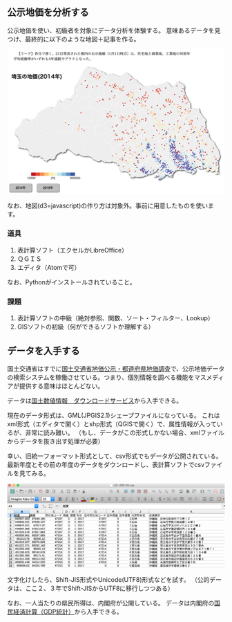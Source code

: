 ## 公示地価を分析する

公示地価を使い、初級者を対象にデータ分析を体験する。
意味あるデータを見つけ、最終的に以下のような地図＋記事を作る。

![サンプル](images/image0.png)

なお、地図(d3=javascript)の作り方は対象外。事前に用意したものを使います。

### 道具

1. 表計算ソフト（エクセルかLibreOffice）
1. ＱＧＩＳ
1. エディタ（Atomで可）

なお、Pythonがインストールされていること。

### 課題

1. 表計算ソフトの中級（絶対参照、関数、ソート・フィルター、Lookup）
1. GISソフトの初級（何ができるソフトか理解する）

## データを入手する

国土交通省はすでに[国土交通省地価公示・都道府県地価調査](http://www.land.mlit.go.jp/landPrice/AriaServlet?MOD=0&TYP=0#)で、公示地価データの検索システムを稼働させている。つまり、個別情報を調べる機能をマスメディアが提供する意味はほとんどない。

データは[国土数値情報　ダウンロードサービス](http://nlftp.mlit.go.jp/ksj/index.html)から入手できる。

現在のデータ形式は、GML(JPGIS2.1)シェープファイルになっている。
これはxml形式（エディタで開く）とshp形式（QGISで開く）で、属性情報が入っているが、非常に読み難い。
（もし、データがこの形式しかない場合、xmlファイルからデータを抜き出す処理が必要）

幸い、旧統一フォーマット形式として、csv形式でもデータが公開されている。
最新年度とその前の年度のデータをダウンロードし、表計算ソフトでcsvファイルを見てみる。

![表計算で開いた様子](images/image1.png)

文字化けしたら、Shift-JIS形式やUnicode(UTF8)形式などを試す。
（公的データは、ここ２、３年でShift-JISからUTF8に移行しつつある）

なお、一人当たりの県民所得は、内閣府が公開している。
データは内閣府の[国民経済計算（GDP統計）](http://www.esri.cao.go.jp/jp/sna/menu.html)から入手できる。
